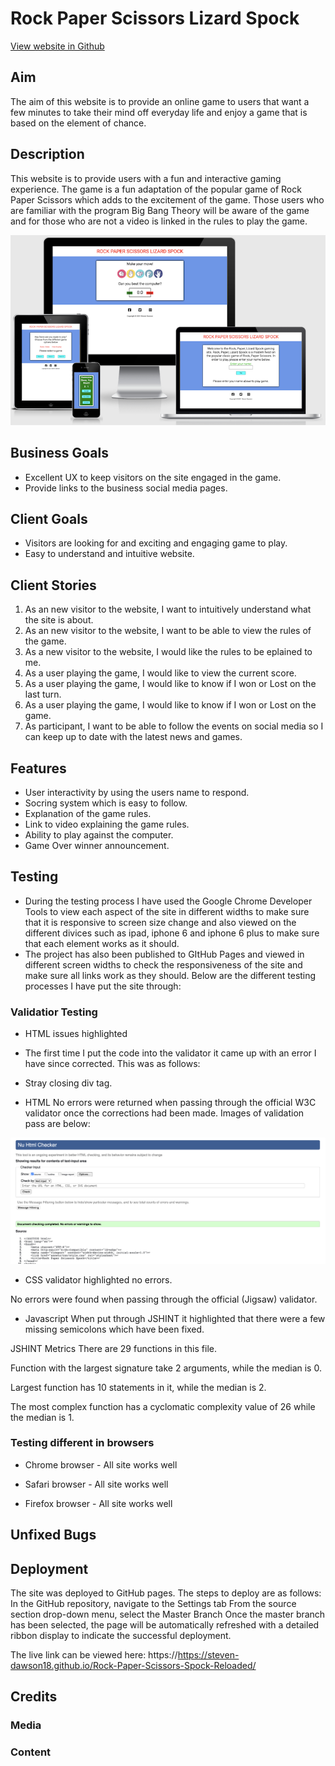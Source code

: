 # Rock Paper Scissors Lizard Spock

[View website in Github](url:https://https://steven-dawson18.github.io/Rock-Paper-Scissors-Spock-Reloaded/)

## Aim
The aim of this website is to provide an online game to users that want a few minutes to take their mind off everyday life and enjoy a game that is based on the element of chance.

## Description
This website is to provide users with a fun and interactive gaming experience. The game is a fun adaptation of the popular game of Rock Paper Scissors which adds to the excitement of the game. Those users who are familiar with the program Big Bang Theory will be aware of the game and for those who are not a video is linked in the rules to play the game.

![Rock Paper Lizard Spock](assets/images/responsive-design.png)

## Business Goals
* Excellent UX to keep visitors on the site engaged in the game.
* Provide links to the business social media pages.
## Client Goals
* Visitors are looking for and exciting and engaging game to play.
* Easy to understand and intuitive website.

## Client Stories

1. As an new visitor to the website, I want to intuitively understand what the site is about.
2. As an new visitor to the website, I want to be able to view the rules of the game.
3. As a new visitor to the website, I would like the rules to be eplained to me.
4. As a user playing the game, I would like to view the current score.
5. As a user playing the game, I would like to know if I won or Lost on the last turn.
6. As a user playing the game, I would like to know if I won or Lost on the game.
7. As participant, I want to be able to follow the events on social media so I can keep up to date with the latest news and games.

## Features
* User interactivity by using the users name to respond.
* Socring system which is easy to follow.
* Explanation of the game rules.
* Link to video explaining the game rules.
* Ability to play against the computer.
* Game Over winner announcement.

## Testing

* During the testing process I have used the Google Chrome Developer Tools to view each aspect of the site in different widths to make sure that it is responsive to screen size change and also viewed on the different divices such as ipad, iphone 6 and iphone 6 plus to make sure that each element works as it should.
* The project has also been published to GItHub Pages and viewed in different screen widths to check the responsiveness of the site and make sure all links work as they should. Below are the different testing processes I have put the site through:


### Validatior Testing

* HTML issues highlighted
* The first time I put the code into the validator it came up with an error I have since corrected. This was as follows:
* Stray closing div tag.

* HTML
No errors were returned when passing through the official W3C validator once the corrections had been made. Images of validation pass are below:

![HTML Testing](assets/images/html-validator.png)

* CSS validator highlighted no errors.

No errors were found when passing through the official (Jigsaw) validator.


* Javascript
When put through JSHINT it highlighted that there were a few missing semicolons which have been fixed.

JSHINT Metrics
There are 29 functions in this file.

Function with the largest signature take 2 arguments, while the median is 0.

Largest function has 10 statements in it, while the median is 2.

The most complex function has a cyclomatic complexity value of 26 while the median is 1.

### Testing different in browsers

* Chrome browser - All site works well

* Safari browser -  All site works well

* Firefox browser - All site works well


## Unfixed Bugs

## Deployment

The site was deployed to GitHub pages. The steps to deploy are as follows:
In the GitHub repository, navigate to the Settings tab
From the source section drop-down menu, select the Master Branch
Once the master branch has been selected, the page will be automatically refreshed with a detailed ribbon display to indicate the successful deployment.

The live link can be viewed here: https://https://steven-dawson18.github.io/Rock-Paper-Scissors-Spock-Reloaded/

## Credits

### Media

### Content